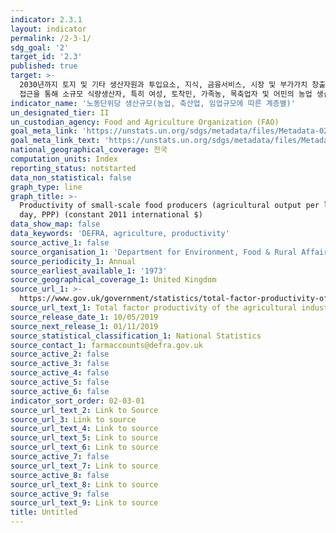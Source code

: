 ```yaml
---
indicator: 2.3.1
layout: indicator
permalink: /2-3-1/
sdg_goal: '2'
target_id: '2.3'
published: true
target: >-
  2030년까지 토지 및 기타 생산자원과 투입요소, 지식, 금융서비스, 시장 및 부가가치 창출과 비농업부문 고용 기회에 대한 안전하고 동등한
  접근을 통해 소규모 식량생산자, 특히 여성, 토착민, 가족농, 목축업자 및 어민의 농업 생산성과 소득을 두 배로 증가
indicator_name: '노동단위당 생산규모(농업, 축산업, 임업규모에 따른 계층별)'
un_designated_tier: II
un_custodian_agency: Food and Agriculture Organization (FAO)
goal_meta_link: 'https://unstats.un.org/sdgs/metadata/files/Metadata-02-03-01.pdf'
goal_meta_link_text: 'https://unstats.un.org/sdgs/metadata/files/Metadata-02-03-01.pdf'
national_geographical_coverage: 전국
computation_units: Index
reporting_status: notstarted
data_non_statistical: false
graph_type: line
graph_title: >-
  Productivity of small-scale food producers (agricultural output per labour
  day, PPP) (constant 2011 international $)
data_show_map: false
data_keywords: 'DEFRA, agriculture, productivity'
source_active_1: false
source_organisation_1: 'Department for Environment, Food & Rural Affairs'
source_periodicity_1: Annual
source_earliest_available_1: '1973'
source_geographical_coverage_1: United Kingdom
source_url_1: >-
  https://www.gov.uk/government/statistics/total-factor-productivity-of-the-agricultural-industry
source_url_text_1: Total factor productivity of the agricultural industry
source_release_date_1: 10/05/2019
source_next_release_1: 01/11/2019
source_statistical_classification_1: National Statistics
source_contact_1: farmaccounts@defra.gov.uk
source_active_2: false
source_active_3: false
source_active_4: false
source_active_5: false
source_active_6: false
indicator_sort_order: 02-03-01
source_url_text_2: Link to Source
source_url_3: Link to source
source_url_text_4: Link to source
source_url_text_5: Link to source
source_url_text_6: Link to source
source_active_7: false
source_url_text_7: Link to source
source_active_8: false
source_url_text_8: Link to source
source_active_9: false
source_url_text_9: Link to source
title: Untitled
---
```

